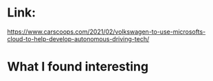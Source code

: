 

# Link:
https://www.carscoops.com/2021/02/volkswagen-to-use-microsofts-cloud-to-help-develop-autonomous-driving-tech/

# What I found interesting 





